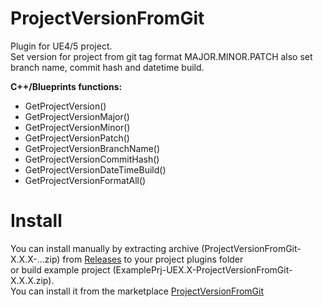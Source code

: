 # ProjectVersionFromGit
Plugin for UE4/5 project.  
Set version for project from git tag format MAJOR.MINOR.PATCH also set branch name, commit hash and datetime build.

**C++/Blueprints functions:**
- GetProjectVersion()
- GetProjectVersionMajor()
- GetProjectVersionMinor()
- GetProjectVersionPatch()
- GetProjectVersionBranchName()
- GetProjectVersionCommitHash()
- GetProjectVersionDateTimeBuild()
- GetProjectVersionFormatAll()

# Install 
You can install manually by extracting archive (ProjectVersionFromGit-X.X.X-...zip) from
[Releases](https://github.com/mrbindraw/ProjectVersionFromGit/releases) to your project plugins folder  
or build example project (ExamplePrj-UEX.X-ProjectVersionFromGit-X.X.X.zip).  
You can install it from the marketplace [ProjectVersionFromGit](https://www.fab.com/listings/044c4f9a-eedc-487b-a973-c1c940470373)
